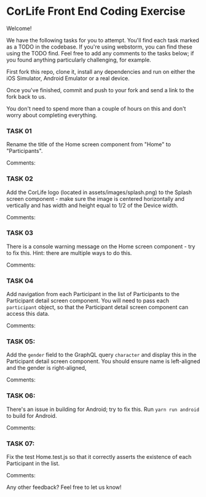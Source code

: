 # CorLife Front End Coding Exercise

Welcome!

We have the following tasks for you to attempt. You'll find each task marked as a TODO in the codebase. If you're using webstorm, you can find these using the TODO find. 
Feel free to add any comments to the tasks below; if you found anything particularly challenging, for example.

First fork this repo, clone it, install any dependencies and run on either the iOS Simulator, Android Emulator or a real device.

Once you've finished, commit and push to your fork and send a link to the fork back to us.

You don't need to spend more than a couple of hours on this and don't worry about completing everything.


### TASK 01
Rename the title of the Home screen component from "Home" to "Participants".

Comments: 

### TASK 02
Add the CorLife logo (located in assets/images/splash.png) to the Splash screen component - make sure the image is centered horizontally and vertically and has width and height equal to 1/2 of the Device width.

Comments:

### TASK 03
There is a console warning message on the Home screen component - try to fix this. Hint: there are multiple ways to do this.

Comments:

### TASK 04
Add navigation from each Participant in the list of Participants to the Participant detail screen component. You will need to pass each `participant` object, so that the Participant detail screen component can access this data.

Comments:

### TASK 05: 

Add the `gender` field to the GraphQL query `character` and display this in the Participant detail screen component. You should ensure name is left-aligned and the gender is right-aligned,

Comments:

### TASK 06: 

There's an issue in building for Android; try to fix this. Run `yarn run android` to build for Android.

Comments:

### TASK 07:

Fix the test Home.test.js so that it correctly asserts the existence of each Participant in the list.

Comments:



Any other feedback? Feel free to let us know!
